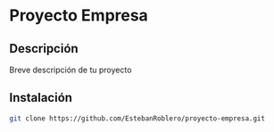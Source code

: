 # Proyecto Empresa

## Descripción
Breve descripción de tu proyecto

## Instalación
```bash
git clone https://github.com/EstebanRoblero/proyecto-empresa.git
